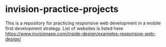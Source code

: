 # invision-practice-projects
This is a repository for practicing responsive web development in a mobile first development strategy. List of websites is listed here https://www.invisionapp.com/inside-design/examples-responsive-web-design/
